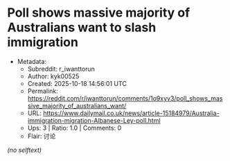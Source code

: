 # Poll shows massive majority of Australians want to slash immigration

- Metadata:
  - Subreddit: r_iwanttorun
  - Author: kyk00525
  - Created: 2025-10-18 14:56:01 UTC
  - Permalink: https://reddit.com/r/iwanttorun/comments/1o9xyv3/poll_shows_massive_majority_of_australians_want/
  - URL: https://www.dailymail.co.uk/news/article-15184979/Australia-immigration-migration-Albanese-Ley-poll.html
  - Ups: 3 | Ratio: 1.0 | Comments: 0
  - Flair: 讨论

_(no selftext)_
